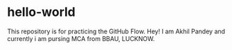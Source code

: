 # hello-world
This repository is for practicing the GitHub Flow.
Hey! I am Akhil Pandey and currently i am pursing MCA from BBAU, LUCKNOW.
